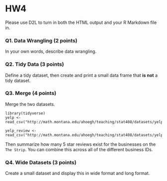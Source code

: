# HW4


Please use D2L to turn in both the HTML output and your R Markdown file in.

### Q1. Data Wrangling (2 points)

In your own words, describe data wrangling.

### Q2. Tidy Data (3 points)

Define a tidy dataset, then create and print a small data frame that __is not__ a tidy dataset.

### Q3. Merge (4 points)

Merge the two datasets.
```
library(tidyverse)
yelp <- read_csv("http://math.montana.edu/ahoegh/teaching/stat408/datasets/yelp_lasvegas_business.csv")

yelp_review <- read_csv("http://math.montana.edu/ahoegh/teaching/stat408/datasets/yelp_lasvegas_reviews_small.csv")
```

Then summarize how many 5 star reviews exist for the businesses on the `The Strip`. You can combine this across all of the different business IDs.

### Q4. Wide Datasets (3 points)

Create a small dataset and display this in wide format and long format.
